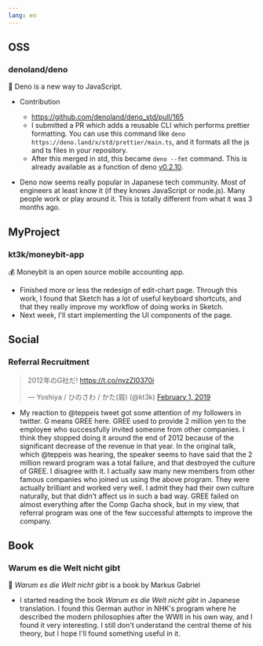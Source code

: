 ```yaml
---
lang: en
---
```


## OSS

### denoland/deno

🦕 Deno is a new way to JavaScript.

- Contribution
  - https://github.com/denoland/deno_std/pull/165
  - I submitted a PR which adds a reusable CLI which performs prettier formatting. You can use this command like `deno https://deno.land/x/std/prettier/main.ts`, and it formats all the js and ts files in your repository.
  - After this merged in std, this became `deno --fmt` command. This is already available as a function of deno [v0.2.10](https://github.com/denoland/deno/releases/tag/v0.2.10).

- Deno now seems really popular in Japanese tech community. Most of engineers at least know it (if they knows JavaScript or node.js). Many people work or play around it. This is totally different from what it was 3 months ago.

## MyProject

### kt3k/moneybit-app

💰 Moneybit is an open source mobile accounting app.

- Finished more or less the redesign of edit-chart page. Through this work, I found that Sketch has a lot of useful keyboard shortcuts, and that they really improve my workflow of doing works in Sketch.
- Next week, I'll start implementing the UI components of the page.

## Social

### Referral Recruitment

<blockquote class="twitter-tweet"><p lang="ja" dir="ltr">2012年のG社だ! <a href="https://t.co/nvzZI0370i">https://t.co/nvzZI0370i</a></p>&mdash; Yoshiya / ひのさわ / かた(肩) (@kt3k) <a href="https://twitter.com/kt3k/status/1091308614524882946?ref_src=twsrc%5Etfw">February 1, 2019</a></blockquote> <script async src="https://platform.twitter.com/widgets.js" charset="utf-8"></script>

- My reaction to @teppeis tweet got some attention of my followers in twitter. G means GREE here. GREE used to provide 2 million yen to the employee who successfully invited someone from other companies. I think they stopped doing it around the end of 2012 because of the significant decrease of the revenue in that year. In the original talk, which @teppeis was hearing, the speaker seems to have said that the 2 million reward program was a total failure, and that destroyed the culture of GREE. I disagree with it. I actually saw many new members from other famous companies who joined us using the above program. They were actually brilliant and worked very well. I admit they had their own culture naturally, but that didn't affect us in such a bad way. GREE failed on almost everything after the Comp Gacha shock, but in my view, that referral program was one of the few successful attempts to improve the company.

## Book

### Warum es die Welt nicht gibt

📗 *Warum es die Welt nicht gibt* is a book by Markus Gabriel

- I started reading the book *Warum es die Welt nicht gibt* in Japanese translation. I found this German author in NHK's program where he described the modern philosophies after the WWII in his own way, and I found it very interesting. I still don't understand the central theme of his theory, but I hope I'll found something useful in it.
